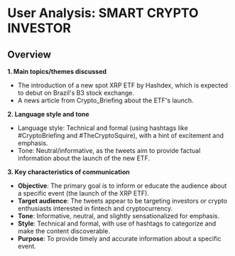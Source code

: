 # User Analysis: SMART CRYPTO INVESTOR

## Overview

**1. Main topics/themes discussed**

- The introduction of a new spot XRP ETF by Hashdex, which is expected to debut on Brazil's B3 stock exchange.
- A news article from Crypto_Briefing about the ETF's launch.

**2. Language style and tone**

- Language style: Technical and formal (using hashtags like #CryptoBriefing and #TheCryptoSquire), with a hint of excitement and emphasis.
- Tone: Neutral/informative, as the tweets aim to provide factual information about the launch of the new ETF.

**3. Key characteristics of communication**

- **Objective**: The primary goal is to inform or educate the audience about a specific event (the launch of the XRP ETF).
- **Target audience**: The tweets appear to be targeting investors or crypto enthusiasts interested in fintech and cryptocurrency.
- **Tone**: Informative, neutral, and slightly sensationalized for emphasis.
- **Style**: Technical and formal, with use of hashtags to categorize and make the content discoverable.
- **Purpose**: To provide timely and accurate information about a specific event.